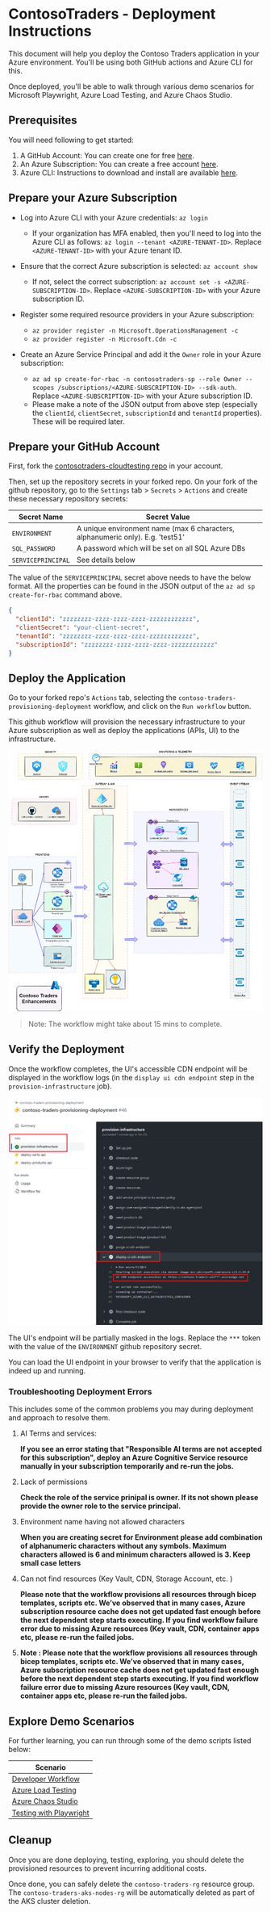 # ContosoTraders - Deployment Instructions

This document will help you deploy the Contoso Traders application in your Azure environment. You'll be using both GitHub actions and Azure CLI for this.

Once deployed, you'll be able to walk through various demo scenarios for Microsoft Playwright, Azure Load Testing, and Azure Chaos Studio.

## Prerequisites

You will need following to get started:

1. A GitHub Account: You can create one for free [here](https://github.com/).
2. An Azure Subscription: You can create a free account [here](https://azure.microsoft.com/free/).
3. Azure CLI: Instructions to download and install are available [here](https://learn.microsoft.com/en-us/cli/azure/install-azure-cli).

## Prepare your Azure Subscription

* Log into Azure CLI with your Azure credentials: `az login`
  * If your organization has MFA enabled, then you'll need to log into the Azure CLI as follows: `az login --tenant <AZURE-TENANT-ID>`. Replace `<AZURE-TENANT-ID>` with your Azure tenant ID.

* Ensure that the correct Azure subscription is selected: `az account show`
  * If not, select the correct subscription: `az account set -s <AZURE-SUBSCRIPTION-ID>`. Replace `<AZURE-SUBSCRIPTION-ID>` with your Azure subscription ID.

* Register some required resource providers in your Azure subscription:
  * `az provider register -n Microsoft.OperationsManagement -c`
  * `az provider register -n Microsoft.Cdn -c`

* Create an Azure Service Principal and add it the `Owner` role in your Azure subscription:
  * `az ad sp create-for-rbac -n contosotraders-sp --role Owner --scopes /subscriptions/<AZURE-SUBSCRIPTION-ID> --sdk-auth`. Replace `<AZURE-SUBSCRIPTION-ID>` with your Azure subscription ID.
  * Please make a note of the JSON output from above step (especially the `clientId`, `clientSecret`, `subscriptionId` and `tenantId` properties). These will be required later.

## Prepare your GitHub Account

First, fork the [contosotraders-cloudtesting repo](https://github.com/microsoft/contosotraders-cloudtesting) in your account.

Then, set up the repository secrets in your forked repo. On your fork of the github repository, go to the `Settings` tab > `Secrets` > `Actions` and create these necessary repository secrets:

| Secret Name        | Secret Value                                                                   |
| ------------------ | ------------------------------------------------------------------------------ |
| `ENVIRONMENT`      | A unique environment name (max 6 characters, alphanumeric only). E.g. 'test51' |
| `SQL_PASSWORD`     | A password which will be set on all SQL Azure DBs                              |
| `SERVICEPRINCIPAL` | See details below                                                              |

The value of the `SERVICEPRINCIPAL` secret above needs to have the below format. All the properties can be found in the JSON output of the `az ad sp create-for-rbac` command above.

```json
{
  "clientId": "zzzzzzzz-zzzz-zzzz-zzzz-zzzzzzzzzzzz",
  "clientSecret": "your-client-secret",
  "tenantId": "zzzzzzzz-zzzz-zzzz-zzzz-zzzzzzzzzzzz",
  "subscriptionId": "zzzzzzzz-zzzz-zzzz-zzzz-zzzzzzzzzzzz"
}
```

## Deploy the Application

Go to your forked repo's `Actions` tab, selecting the `contoso-traders-provisioning-deployment` workflow, and click on the `Run workflow` button.

This github workflow will provision the necessary infrastructure to your Azure subscription as well as deploy the applications (APIs, UI) to the infrastructure.

![Contoso Traders Architecture](../docs/architecture/contoso-traders-enhancements.drawio.png)

> Note: The workflow might take about 15 mins to complete.

## Verify the Deployment

Once the workflow completes, the UI's accessible CDN endpoint will be displayed in the workflow logs (in the `display ui cdn endpoint` step in the `provision-infrastructure` job).

![Endpoints in workflow logs](./images/ui-endpoint-github-workflow.png)

The UI's endpoint will be partially masked in the logs. Replace the `***` token with the value of the `ENVIRONMENT` github repository secret.

You can load the UI endpoint in your browser to verify that the application is indeed up and running.

### Troubleshooting Deployment Errors

This includes some of the common problems you may during deployment and approach to resolve them.

1.	AI Terms and services:  

	 **If you see an error stating that "Responsible AI terms are not accepted for this subscription", deploy an Azure Cognitive Service resource manually in your subscription temporarily and re-run the jobs.** 
	 
3.	Lack of permissions
	
       **Check the role of the service prinipal is owner. If its not shown please provide the owner role to the service principal.**
	
5.	Environment name having not allowed characters
	
	**When you are creating secret for Environment please add combination of alphanumeric characters without any symbols. Maximum characters allowed is 6 and minimum characters allowed is 3. Keep small case letters**
	

10.	Can not find resources (Key Vault, CDN, Storage Account, etc. )

	**Please note that the workflow provisions all resources through bicep templates, scripts etc. We’ve observed that in many cases, Azure subscription resource cache does not get updated fast enough before the next dependent step starts executing.
	If you find workflow failure error due to missing Azure resources (Key vault, CDN, container apps etc, please re-run the failed jobs.**

11. **Note : Please note that the workflow provisions all resources through bicep templates, scripts etc. We’ve observed that in many cases, Azure subscription resource cache does not get updated fast enough before the next dependent step starts executing.
If you find workflow failure error due to missing Azure resources (Key vault, CDN, container apps etc, please re-run the failed jobs.** 

## Explore Demo Scenarios

For further learning, you can run through some of the demo scripts listed below:

| Scenario                                                                          |
| --------------------------------------------------------------------------------- |
| [Developer Workflow](../demo-scripts/dev-workflow/walkthrough.md)                 |
| [Azure Load Testing](../demo-scripts/azure-load-testing/walkthrough.md)           |
| [Azure Chaos Studio](../demo-scripts/azure-chaos-studio/walkthrough.md)           |
| [Testing with Playwright](../demo-scripts/testing-with-playwright/walkthrough.md) |

## Cleanup

Once you are done deploying, testing, exploring, you should delete the provisioned resources to prevent incurring additional costs.

Once done, you can safely delete the `contoso-traders-rg` resource group. The `contoso-traders-aks-nodes-rg` will be automatically deleted as part of the AKS cluster deletion.
